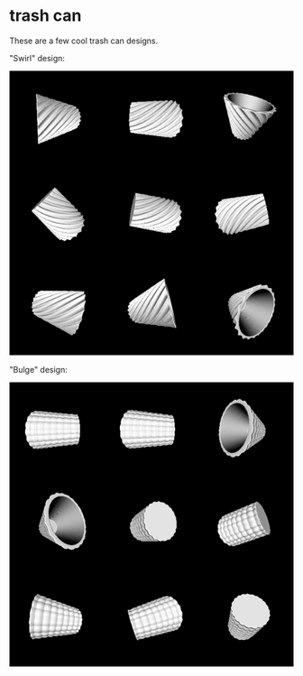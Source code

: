 # trash can

These are a few cool trash can designs.

"Swirl" design:

![Swirl design](rendering_swirl.png)

"Bulge" design:

![Bulge design](rendering_bulge.png)